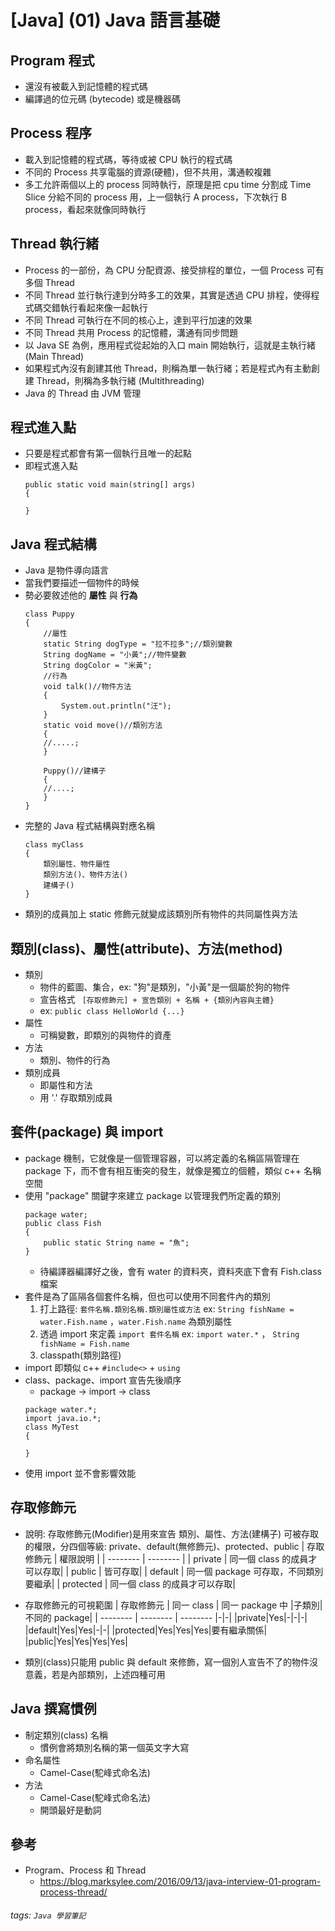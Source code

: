 # [Java] (01) Java 語言基礎
## Program 程式
* 還沒有被載入到記憶體的程式碼
* 編譯過的位元碼 (bytecode) 或是機器碼
## Process 程序
* 載入到記憶體的程式碼，等待或被 CPU 執行的程式碼
* 不同的 Process 共享電腦的資源(硬體)，但不共用，溝通較複雜
* 多工允許兩個以上的 process 同時執行，原理是把 cpu time 分割成 Time Slice 分給不同的 process 用，上一個執行 A process，下次執行 B process，看起來就像同時執行
## Thread 執行緒
* Process 的一部份，為 CPU 分配資源、接受排程的單位，一個 Process 可有多個 Thread
* 不同 Thread 並行執行達到分時多工的效果，其實是透過 CPU 排程，使得程式碼交錯執行看起來像一起執行
* 不同 Thread 可執行在不同的核心上，達到平行加速的效果
* 不同 Thread 共用 Process 的記憶體，溝通有同步問題
* 以 Java SE 為例，應用程式從起始的入口 main 開始執行，這就是主執行緒 (Main Thread)
* 如果程式內沒有創建其他 Thread，則稱為單一執行緒；若是程式內有主動創建 Thread，則稱為多執行緒 (Multithreading)
* Java 的 Thread 由 JVM 管理
## 程式進入點
* 只要是程式都會有第一個執行且唯一的起點
* 即程式進入點
    ```java=
    public static void main(string[] args)
    {
    
    }
    ```
## Java 程式結構
* Java 是物件導向語言
* 當我們要描述一個物件的時候
* 勢必要敘述他的 **屬性** 與 **行為**
    ```java=
    class Puppy
    {
        //屬性
        static String dogType = "拉不拉多";//類別變數
        String dogName = "小黃";//物件變數
        String dogColor = "米黃";
        //行為
        void talk()//物件方法
        {
            System.out.println("汪");
        }
        static void move()//類別方法
        {
        //.....;
        }
        
        Puppy()//建構子
        {
        //....;
        }
    }
    ```
* 完整的 Java 程式結構與對應名稱
    ```java=
    class myClass
    {
        類別屬性、物件屬性
        類別方法()、物件方法()
        建構子()
    }
    ```
* 類別的成員加上 static 修飾元就變成該類別所有物件的共同屬性與方法
## 類別(class)、屬性(attribute)、方法(method)
* 類別
    * 物件的藍圖、集合，ex: "狗"是類別，"小黃"是一個屬於狗的物件
    * 宣告格式
    ``` [存取修飾元] + 宣告類別 + 名稱 + {類別內容與主體}```
    * ex: ```public class HelloWorld {...}```
* 屬性
    * 可稱變數，即類別的與物件的資產
* 方法
    * 類別、物件的行為 
* 類別成員
    * 即屬性和方法
    * 用 '.' 存取類別成員 
## 套件(package) 與 import

* package 機制，它就像是一個管理容器，可以將定義的名稱區隔管理在 package 下，而不會有相互衝突的發生，就像是獨立的個體，類似 c++ 名稱空間
* 使用 "package" 關鍵字來建立 package 以管理我們所定義的類別
    ```java=
    package water;
    public class Fish
    {
        public static String name = "魚";
    }
    ```
    * 待編譯器編譯好之後，會有 water 的資料夾，資料夾底下會有 Fish.class 檔案
* 套件是為了區隔各個套件名稱，但也可以使用不同套件內的類別
    1. 打上路徑: ```套件名稱.類別名稱.類別屬性或方法```
        ex: ```String fishName = water.Fish.name``` ，```water.Fish.name``` 為類別屬性
    2. 透過 import 來定義 ```import 套件名稱```
        ex: ```import water.*``` ， ```String fishName = Fish.name```
    3. classpath(類別路徑)        
* import 即類似 c++ ```#include<>``` + ```using```
* class、package、import 宣告先後順序
    * package -> import -> class
    ```java=
    package water.*;
    import java.io.*;
    class MyTest
    {
    
    }
    ```
* 使用 import 並不會影響效能
## 存取修飾元
* 說明: 存取修飾元(Modifier)是用來宣告 類別、屬性、方法(建構子) 可被存取的權限，分四個等級: private、default(無修飾元)、protected、public
    | 存取修飾元 | 權限說明 |
    | -------- | -------- |
    | private  | 同一個 class 的成員才可以存取|
    | public  | 皆可存取|
    | default  | 同一個 package 可存取，不同類別要繼承|
    | protected | 同一個 class 的成員才可以存取|
    
* 存取修飾元的可視範圍
    | 存取修飾元 | 同一 class | 同一 package 中 |子類別|不同的 package|
    | -------- | -------- | -------- |-|-|
    |private|Yes|-|-|-|
    |default|Yes|Yes|-|-|
    |protected|Yes|Yes|Yes|要有繼承關係|
    |public|Yes|Yes|Yes|Yes|
* 類別(class)只能用 public 與 default 來修飾，寫一個別人宣告不了的物件沒意義，若是內部類別，上述四種可用

## Java 撰寫慣例
* 制定類別(class) 名稱
    * 慣例會將類別名稱的第一個英文字大寫
* 命名屬性
    * Camel-Case(駝峰式命名法)
* 方法
    * Camel-Case(駝峰式命名法)
    * 開頭最好是動詞
## 參考
* Program、Process 和 Thread
    * https://blog.marksylee.com/2016/09/13/java-interview-01-program-process-thread/
###### tags: `Java 學習筆記`
